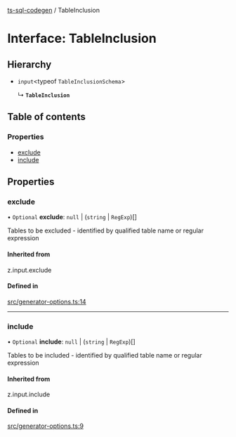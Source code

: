 [ts-sql-codegen](../README.md) / TableInclusion

# Interface: TableInclusion

## Hierarchy

- `input`\<typeof `TableInclusionSchema`\>

  ↳ **`TableInclusion`**

## Table of contents

### Properties

- [exclude](TableInclusion.md#exclude)
- [include](TableInclusion.md#include)

## Properties

### exclude

• `Optional` **exclude**: ``null`` \| (`string` \| `RegExp`)[]

Tables to be excluded - identified by qualified table name
or regular expression

#### Inherited from

z.input.exclude

#### Defined in

[src/generator-options.ts:14](https://github.com/lorefnon/ts-sql-codegen/blob/7fbf2a8eefc564235a09365113d5ea88b70cfc39/src/generator-options.ts#L14)

___

### include

• `Optional` **include**: ``null`` \| (`string` \| `RegExp`)[]

Tables to be included - identified by qualified table name
or regular expression

#### Inherited from

z.input.include

#### Defined in

[src/generator-options.ts:9](https://github.com/lorefnon/ts-sql-codegen/blob/7fbf2a8eefc564235a09365113d5ea88b70cfc39/src/generator-options.ts#L9)
